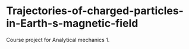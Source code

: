# Trajectories-of-charged-particles-in-Earth-s-magnetic-field
Course project for Analytical mechanics 1.
